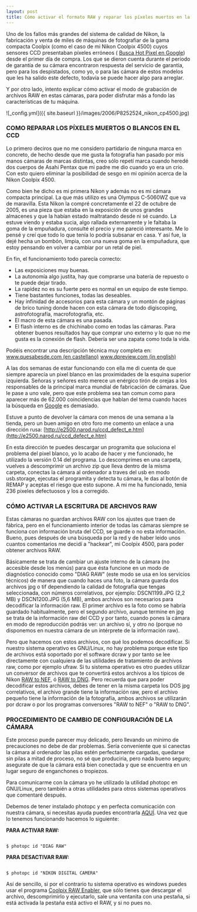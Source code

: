 ```yaml
---
layout: post
title: Cómo activar el formato RAW y reparar los píxeles muertos en la Nikon Coolpix 4500
---
```


Uno de los fallos más grandes del sistema de calidad de Nikon, la fabricación y venta de miles de máquinas de fotografiar de la gama compacta Coolpix (como el caso de mi Nikon Coolpix 4500) cuyos sensores CCD presentaban píxeles erróneos ( [Busca Hot Pixel en Google](http://www.google.es/search?num=100&hl=es&q=dead+or+hot+pixel+coolpix&btnG=B%C3%BAsqueda&meta=)) desde el primer día de compra. Los que se dieron cuenta durante el período de garantía de su cámara encontraron respuesta del servicio de garantía, pero para los despistados, como yo, o para las cámara de estos modelos que les ha salido este defecto, todavía se puede hacer algo para arreglar.

Y por otro lado, intento explicar cómo activar el modo de grabación de archivos RAW en estas cámaras, para poder disfrutar más a fondo las características de tu máquina.

![_config.yml]({{ site.baseurl }}/images/2006/P8252524_nikon_cp4500.jpg)

### COMO REPARAR LOS PÍXELES MUERTOS O BLANCOS EN EL CCD

Lo primero deciros que no me considero partidario de ninguna marca en concreto, de hecho desde que me gusta la fotografía han pasado por mis manos cámaras de marcas distintas, creo sólo repetí marca cuando heredé dos cuerpos de Asahi Pentax que mi padre me dio cuando yo era un crio. Con esto quiero eliminar la posibilidad de sesgo en mi opinión acerca de la Nikon Coolpix 4500.

Como bien he dicho es mi primera Nikon y además no es mi cámara compacta principal. La que más utilizo es una Olympus C-5060WZ que va de maravilla. Esta Nikon la compré concretamente el 22 de octubre de 2005, es una pieza que estaba en la exposición de unos grandes almacenes y que la habían estado maltratando desde ni sé cuando. La estuve viendo y estaba sucia, algo rallada externamente y le faltaba la goma de la empuñadura, consulté el precio y me pareció interesante. Me lo pensé y creí que todo lo que tenía lo podría subsanar en casa. Y así fue, la dejé hecha un bombón, limpia, con una nueva goma en la empuñadura, que estoy pensando en volver a cambiar por un retal de piel.

En fin, el funcionamiento todo parecía correcto:

*   Las exposiciones muy buenas.
*   La autonomía algo justita, hay que comprarse una batería de repuesto o te puede dejar tirado.
*   La rapidez no es su fuerte pero es normal en un equipo de este tiempo.
*   Tiene bastantes funciones, todas las deseables.
*   Hay infinidad de accesorios para esta cámara y un montón de páginas de brico tuning donde hacen con esta cámara de todo digiscoping, astrofotografía, macrofotografía, etc.
*   El macro de esta cámara es una pasada.
*   El flash interno es de chichinabo como en todas las cámaras. Para obtener buenos resultados hay que comprar uno externo y lo que no me gusta es la conexión de flash. Debería ser una zapata como toda la vida.

Podéis encontrar una descripción técnica muy completa en: [www.quesabesde.com (en castellano)](http://www.quesabesde.com/camdig/productos/cam199r.asp) [www.dpreview.com (in english)](http://www.dpreview.com/reviews/nikoncp4500/)

A las dos semanas de estar funcionando con ella me di cuenta de que siempre aparecía un pixel blanco en las proximidades de la esquina superior izquierda. Señoras y señores esto merece un enérgico tirón de orejas a los responsables de la principal marca mundial de fabricación de cámaras. Que le pase a uno vale, pero que este problema sea tan comun como para aparecer más de 62.000 coincidencias que hablan del tema cuando haces la búsqueda en [Google](http://www.google.es/search?num=100&hl=es&q=dead+or+hot+pixel+coolpix&btnG=B%C3%BAsqueda&meta=) es demasiado.

Estuve a punto de devolver la cámara con menos de una semana a la tienda, pero un buen amigo en otro foro me comento un enlace a una dirección rusa: [http://e2500.narod.ru/ccd_defect_e.htm](http://e2500.narod.ru/ccd_defect_e.htm)

En esta dirección te puedes descargar un programita que soluciona el problema del pixel blanco, yo lo acabo de hacer y me funcionado, he utilizado la versión 0.14 del programa. Lo descomprimes en una carpeta, vuelves a descomprimir un archivo zip que lleva dentro de la misma carpeta, conectas la cámara al ordenador a traves del usb en modo usb.storage, ejecutas el programita y detecta tu cámara, le das al botón de REMAP y aceptas el riesgo que esto supone. A mi me ha funcionado, tenía 236 pixeles defectuosos y los a corregido.

### CÓMO ACTIVAR LA ESCRITURA DE ARCHIVOS RAW

Estas cámaras no guardan archivos RAW con los ajustes que traen de fábrica, pero en el funcionamiento interior de todas las cámaras siempre se funciona con información bruta del CCD, se guarde o no esta información. Bueno, pues después de una búsqueda por la red y de haber leido unos cuantos comentarios me decidí a "hackear", mi Coolpix 4500, para poder obtener archivos RAW.

Básicamente se trata de cambiar un ajuste interno de la cámara (no accesible desde los menús) para que ésta funcione en un modo de diagnóstico conocido como "DIAG RAW" (este modo se usa en los servicios técnicos) de manera que cuando haces una foto, la cámara guarda dos archivos jpg o tif dependiendo la calidad de fotografía que tengas seleccionada, con números correlativos, por ejemplo: DSCN1199.JPG (2,2 MB) y DSCN1200.JPG (5,6 MB), ambos archivos son necesarios para decodificar la información raw. El primer archivo es la foto como se habría guardado habitualmente, pero el segundo archivo, aunque termine en jpg se trata de la información raw del CCD y por tanto, cuando pones la cámara en modo de reproducción podrás ver: un archivo sí, y otro no (porque no disponemos en nuestra cámara de un intérprete de la información raw).

Pero que hacemos con estos archivos, con qué los podemos decodificar. Si nuestro sistema operativo es GNU/Linux, no hay problema porque este tipo de archivos está soportado por el software dcraw y por tanto se lee directamente con cualquiera de las utilidades de tratamiento de archivos raw, como por ejemplo ufraw. Si tu sistema operativo es otro puedes utilizar un conversor de archivos que te convertirá estos archivos a los típicos de Nikon [RAW to NEF](http://e2500.narod.ru/raw2nef_e.htm), ó [RAW to DNG](http://e2500.narod.ru/raw2dng_e.htm). Pero recuerda que para poder decodificar estos archivos, debes de tener en la misma carpeta los DOS jpg correlativos, el archivo grande tiene la información raw, pero el archivo pequeño tiene la información de la fotografía, ambos archivos se utilizarán por dcraw o por los programas conversores "RAW to NEF" o "RAW to DNG".

### PROCEDIMIENTO DE CAMBIO DE CONFIGURACIÓN DE LA CÁMARA

Este proceso puede parecer muy delicado, pero llevando un mínimo de precauciones no debe de dar problemas. Sería conveniente que si canectas la cámara al ordenador las pilas estén perfectamente cargadas, quedarse sin pilas a mitad de proceso, no sé que produciría, pero nada bueno seguro; asegurate de que la cámara está bien conectada y que se encuentra en un lugar seguro de enganchones o tropiezos.

Para comunicarme con la cámara yo he utilizado la utilidad photopc en GNU/Linux, pero también a otras utilidades para otros sistemas operativos que comentaré después.

Debemos de tener instalado photopc y en perfecta comunicación con nuestra cámara, si necesitas ayuda puedes encontrarla [AQUÍ](http://www.linux-magazine.com/issue/24/photopc.pdf#search=%22%2Fdev%2Fphotopc%22). Una vez que lo tenemos funcionando hacemos lo siguiente:

**PARA ACTIVAR RAW:**

```

$ photopc id "DIAG RAW"

```

**PARA DESACTIVAR RAW:**

```

$ photopc id "NIKON DIGITAL CAMERA"

```

Así de sencillo, si por el contrario tu sistema operativo es windows puedes usar el programa [Coolpix RAW Enabler](http://e2500.narod.ru/raw_format_e.htm#cpixraw), que sólo tienes que descargar el archivo, descomprimirlo y ejecutarlo, sale una ventanita con una pestaña, si está activada la pestaña está activo el RAW, y si no pues no.
